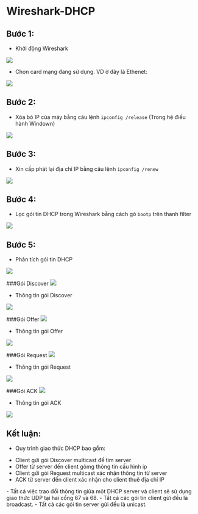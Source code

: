# Wireshark-DHCP
## Bước 1:
- Khởi động Wireshark
<img src="http://i.imgur.com/sNRzL3D.png">

- Chọn card mạng đang sử dụng. VD ở đây là Ethenet:
<img src="http://i.imgur.com/z6UZ04B.png">

## Bước 2:
- Xóa bỏ IP của máy bằng câu lệnh `ipconfig /release` (Trong hệ điều hành Windown)
<img src="http://i.imgur.com/hD90ENE.png">

## Bước 3:
- Xin cấp phát lại địa chỉ IP bằng câu lệnh `ipconfig /renew`
<img src="http://i.imgur.com/fwvylTF.png">

## Bước 4:
- Lọc gói tin DHCP trong Wireshark bằng cách gõ `bootp` trên thanh filter
<img src="http://i.imgur.com/myXiWmV.png">

## Bước 5:
- Phân tích gói tin DHCP
<img src="http://i.imgur.com/W30PBUr.png">

###Gói Discover
<img src="http://i.imgur.com/s6sbgb6.png">

- Thông tin gói Discover
<img src="http://i.imgur.com/dBCOeFA.png">

###Gói Offer
<img src="http://i.imgur.com/de12KIB.png">

- Thông tin gói Offer
<img src="http://i.imgur.com/9MC5elM.png">

###Gói Request
<img src="http://i.imgur.com/XAwAMcj.png">

- Thông tin gói Request
<img src="http://i.imgur.com/I4PlvRt.png">

###Gói ACK
<img src="http://i.imgur.com/UrztOBK.png">

- Thông tin gói ACK
<img src="http://i.imgur.com/1ECUWbI.png">

## Kết luận:
- Quy trình giao thức DHCP bao gồm:
<ul>
  <li>Client gửi gói Discover multicast để tìm server</li>
  <li>Offer từ server đến client gômg thông tin cấu hình ip</li>
  <li>Client gửi gói Request multicast xác nhận thông tin từ server</li>
  <li>ACK từ server đến client xác nhận cho client thuê địa chỉ IP</li>
  </ul>
- Tất cả việc trao đổi thông tin giữa một DHCP server và client sẽ sử dụng giao thức UDP tại hai cổng 67 và 68.
- Tất cả các gói tin client gửi đều là broadcast.
- Tất cả các gói tin server gửi đều là unicast.



